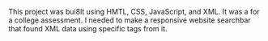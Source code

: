 This project was bui8lt using HMTL, CSS, JavaScript, and XML. 
It was a for a college assessment. I needed to make a responsive website searchbar that found XML data using specific tags from it. 
